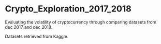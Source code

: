 # Crypto_Exploration_2017_2018
Evaluating the volatility of cryptocurrency through comparing datasets from dec 2017 and dec 2018.

Datasets retrieved from Kaggle.
